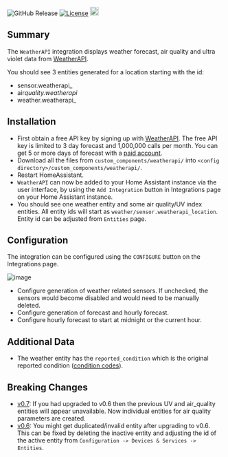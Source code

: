 
![GitHub Release](https://img.shields.io/github/v/release/iprak/weatherapi)
[![License](https://img.shields.io/packagist/l/phplicengine/bitly)](https://packagist.org/packages/phplicengine/bitly)
<a href="https://buymeacoffee.com/leolite1q" target="_blank"><img src="https://www.buymeacoffee.com/assets/img/custom_images/orange_img.png" height="20px"></a>

## Summary

The `WeatherAPI` integration displays weather forecast, air quality and ultra violet data from [WeatherAPI](https://www.weatherapi.com/).

You should see 3 entities generated for a location starting with the id:

- sensor.weatherapi\_
- air*quality.weatherapi*
- weather.weatherapi\_

## Installation

- First obtain a free API key by signing up with [WeatherAPI](https://www.weatherapi.com/). The free API key is limited to 3 day forecast and 1,000,000 calls per month. You can get 5 or more days of forecast with a [paid account](https://www.weatherapi.com/pricing.aspx).
- Download all the files from `custom_components/weatherapi/` into `<config directory>/custom_components/weatherapi/`.
- Restart HomeAssistant.
- `WeatherAPI` can now be added to your Home Assistant instance via the user interface, by using the `Add Integration` button in Integrations page on your Home Assistant instance.
- You should see one weather entity and some air quality/UV index entities. All entity ids will start as `weather/sensor.weatherapi_location`. Entity id can be adjusted from `Entities` page.

## Configuration

The integration can be configured using the `CONFIGURE` button on the Integrations page.

![image](https://user-images.githubusercontent.com/6459774/212574703-8942d9f5-bbfe-4870-a5d5-96d72fefdd7c.png)

- Configure generation of weather related sensors. If unchecked, the sensors would become disabled and would need to be manually deleted.
- Configure generation of forecast and hourly forecast.
- Configure hourly forecast to start at midnight or the current hour.

## Additional Data

- The weather entity has the `reported_condition` which is the original reported condition ([condition codes](https://www.weatherapi.com/docs/weather_conditions.json)).

## Breaking Changes

- [v0.7](https://github.com/iprak/weatherapi/releases): If you had upgraded to v0.6 then the previous UV and air_quality entities will appear unavailable. Now individual entities for air quality parameters are created.
- [v0.6](https://github.com/iprak/weatherapi/releases): You might get duplicated/invalid entity after upgrading to v0.6. This can be fixed by deleting the inactive entity and adjusting the id of the active entity from `Configuration -> Devices & Services -> Entities`.
